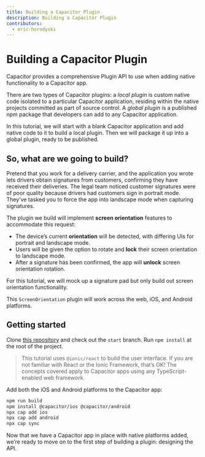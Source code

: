 ```yaml
---
title: Building a Capacitor Plugin
description: Building a Capacitor Plugin
contributors:
  - eric-horodyski
---
```


# Building a Capacitor Plugin

Capacitor provides a comprehensive Plugin API to use when adding native functionality to a Capacitor app.

There are two types of Capacitor plugins: a _local plugin_ is custom native code isolated to a particular Capacitor application, residing within the native projects committed as part of source control. A _global plugin_ is a published npm package that developers can add to any Capacitor application.

In this tutorial, we will start with a blank Capacitor application and add native code to it to build a local plugin. Then we will package it up into a global plugin, ready to be published.

## So, what are we going to build?

Pretend that you work for a delivery carrier, and the application you wrote lets drivers obtain signatures from customers, confirming they have received their deliveries. The legal team noticed customer signatures were of poor quality because drivers had customers sign in portrait mode. They’ve tasked you to force the app into landscape mode when capturing signatures.

The plugin we build will implement **screen orientation** features to accommodate this request:

- The device’s current **orientation** will be detected, with differing UIs for portrait and landscape mode.
- Users will be given the option to rotate and **lock** their screen orientation to landscape mode.
- After a signature has been confirmed, the app will **unlock** screen orientation rotation.

For this tutorial, we will mock up a signature pad but only build out screen orientation functionality.

This `ScreenOrientation` plugin will work across the web, iOS, and Android platforms.

## Getting started

Clone <a href="https://github.com/ionic-enterprise/capacitor-plugin-tutorial" target="_blank">this repository</a> and check out the `start` branch. Run `npm install` at the root of the project.

> This tutorial uses `@ionic/react` to build the user interface. If you are not familiar with React or the Ionic Framework, that’s OK! The concepts covered apply to Capacitor apps using any TypeScript-enabled web framework.

Add both the iOS and Android platforms to the Capacitor app:

```bash
npm run build
npm install @capacitor/ios @capacitor/android
npx cap add ios
npx cap add android
npx cap sync
```

Now that we have a Capacitor app in place with native platforms added, we’re ready to move on to the first step of building a plugin: designing the API.
